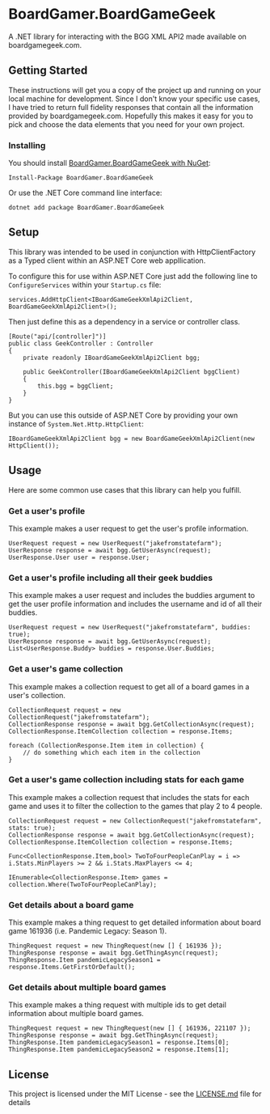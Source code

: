 # BoardGamer.BoardGameGeek

A .NET library for interacting with the BGG XML API2 made available on boardgamegeek.com.

## Getting Started

These instructions will get you a copy of the project up and running on your local machine for development. 
Since I don't know your specific use cases, I have tried to return full fidelity responses that contain all
the information provided by boardgamegeek.com. Hopefully this makes it easy for you to pick and choose the
data elements that you need for your own project.


### Installing 

You should install [BoardGamer.BoardGameGeek with NuGet](https://www.nuget.org/packages/BoardGamer.BoardGameGeek/):

```
Install-Package BoardGamer.BoardGameGeek
```

Or use the .NET Core command line interface:

```
dotnet add package BoardGamer.BoardGameGeek
```

## Setup

This library was intended to be used in conjunction with HttpClientFactory as a Typed client within an ASP.NET Core web appllication.

To configure this for use within ASP.NET Core just add the following line to `ConfigureServices` within your `Startup.cs` file:

```
services.AddHttpClient<IBoardGameGeekXmlApi2Client, BoardGameGeekXmlApi2Client>();
```

Then just define this as a dependency in a service or controller class.

```
[Route("api/[controller]")]
public class GeekController : Controller
{
	private readonly IBoardGameGeekXmlApi2Client bgg;

	public GeekController(IBoardGameGeekXmlApi2Client bggClient) 
	{
		this.bgg = bggClient;
	}
}
```

But you can use this outside of ASP.NET Core by providing your own instance of `System.Net.Http.HttpClient`:

```
IBoardGameGeekXmlApi2Client bgg = new BoardGameGeekXmlApi2Client(new HttpClient());
```

## Usage

Here are some common use cases that this library can help you fulfill. 

### Get a user's profile

This example makes a user request to get the user's profile information.

```
UserRequest request = new UserRequest("jakefromstatefarm");
UserResponse response = await bgg.GetUserAsync(request);
UserResponse.User user = response.User;
```

### Get a user's profile including all their geek buddies

This example makes a user request and includes the buddies argument to get the user
profile information and includes the username and id of all their buddies.

```
UserRequest request = new UserRequest("jakefromstatefarm", buddies: true);
UserResponse response = await bgg.GetUserAsync(request);
List<UserResponse.Buddy> buddies = response.User.Buddies;
```

### Get a user's game collection

This example makes a collection request to get all of a board games in a user's collection.

```
CollectionRequest request = new CollectionRequest("jakefromstatefarm");
CollectionResponse response = await bgg.GetCollectionAsync(request);
CollectionResponse.ItemCollection collection = response.Items;

foreach (CollectionResponse.Item item in collection) {
	// do something which each item in the collection
}
```

### Get a user's game collection including stats for each game

This example makes a collection request that includes the stats for each game and uses it
to filter the collection to the games that play 2 to 4 people.

```
CollectionRequest request = new CollectionRequest("jakefromstatefarm", stats: true);
CollectionResponse response = await bgg.GetCollectionAsync(request);
CollectionResponse.ItemCollection collection = response.Items;

Func<CollectionResponse.Item,bool> TwoToFourPeopleCanPlay = i => i.Stats.MinPlayers >= 2 && i.Stats.MaxPlayers <= 4;

IEnumerable<CollectionResponse.Item> games = collection.Where(TwoToFourPeopleCanPlay);
```

### Get details about a board game

This example makes a thing request to get detailed information about board game 161936 (i.e. Pandemic Legacy: Season 1).

```
ThingRequest request = new ThingRequest(new [] { 161936 });
ThingResponse response = await bgg.GetThingAsync(request);
ThingResponse.Item pandemicLegacySeason1 = response.Items.GetFirstOrDefault();
```

### Get details about multiple board games

This example makes a thing request with multiple ids to get detail information about multiple board games.

```
ThingRequest request = new ThingRequest(new [] { 161936, 221107 });
ThingResponse response = await bgg.GetThingAsync(request);
ThingResponse.Item pandemicLegacySeason1 = response.Items[0];
ThingResponse.Item pandemicLegacySeason2 = response.Items[1];
```

## License

This project is licensed under the MIT License - see the [LICENSE.md](LICENSE.md) file for details